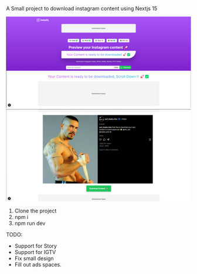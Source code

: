 A Small project to download instagram content using Nextjs 15

![screenshot 1](image.png)
![Screenshot 2](image-1.png)

1. Clone the project
2. npm i
3. npm run dev


TODO: 
- Support for Story
- Support for IGTV
- Fix small design
- Fill out ads spaces.